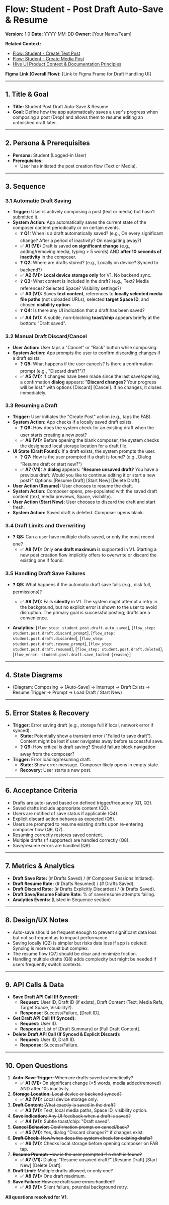 # Flow: Student - Post Draft Auto-Save & Resume

**Version:** 1.0
**Date:** YYYY-MM-DD
**Owner:** [Your Name/Team]

**Related Context:**
*   [Flow: Student - Create Text Post](./create_text_post.md)
*   [Flow: Student - Create Media Post](./create_media_post.md)
*   [Hive UI Product Context & Documentation Principles](../../product_context.md)

**Figma Link (Overall Flow):** [Link to Figma Frame for Draft Handling UI]

---

## 1. Title & Goal

*   **Title:** Student Post Draft Auto-Save & Resume
*   **Goal:** Define how the app automatically saves a user's progress when composing a post (Drop) and allows them to resume editing an unfinished draft later.

---

## 2. Persona & Prerequisites

*   **Persona:** Student (Logged-in User)
*   **Prerequisites:**
    *   User has initiated the post creation flow (Text or Media).

---

## 3. Sequence

### 3.1 Automatic Draft Saving
*   **Trigger:** User is actively composing a post (text or media) but hasn't submitted it.
*   **System Action:** App automatically saves the current state of the composer content periodically or on certain events.
    *   ❓ **Q1:** When is a draft automatically saved? (e.g., On every significant change? After a period of inactivity? On navigating away?)
    *   ✅ **A1 (V1):** Draft is saved **on significant change** (e.g., adding/removing media, typing > 5 words) AND **after 10 seconds of inactivity** in the composer.
    *   ❓ **Q2:** Where are drafts stored? (e.g., Locally on device? Synced to backend?)
    *   ✅ **A2 (V1):** **Local device storage only** for V1. No backend sync.
    *   ❓ **Q3:** What content is included in the draft? (e.g., Text? Media references? Selected Space? Visibility settings?)
    *   ✅ **A3 (V1):** Saves **text content**, references to **locally selected media file paths** (not uploaded URLs), selected **target Space ID**, and chosen **visibility option**.
    *   ❓ **Q4:** Is there any UI indication that a draft has been saved?
    *   ✅ **A4 (V1):** A subtle, non-blocking **toast/chip** appears briefly at the bottom: "Draft saved".

### 3.2 Manual Draft Discard/Cancel
*   **User Action:** User taps a "Cancel" or "Back" button while composing.
*   **System Action:** App prompts the user to confirm discarding changes if a draft exists.
    *   ❓ **Q5:** What happens if the user cancels? Is there a confirmation prompt (e.g., "Discard draft?")?
    *   ✅ **A5 (V1):** If changes have been made since the last save/opening, a confirmation **dialog** appears: "**Discard changes?** Your progress will be lost." with options [Discard] [Cancel]. If no changes, it closes immediately.

### 3.3 Resuming a Draft
*   **Trigger:** User initiates the "Create Post" action (e.g., taps the FAB).
*   **System Action:** App checks if a locally saved draft exists.
    *   ❓ **Q6:** How does the system check for an existing draft when the user starts creating a new post?
    *   ✅ **A6 (V1):** Before opening the blank composer, the system checks the designated local storage location for a draft file.
*   **UI State (Draft Found):** If a draft exists, the system prompts the user.
    *   ❓ **Q7:** How is the user prompted if a draft is found? (e.g., Dialog "Resume draft or start new?")
    *   ✅ **A7 (V1):** A **dialog** appears: "**Resume unsaved draft?** You have a previous draft. Would you like to continue editing it or start a new post?" Options: [Resume Draft] [Start New] [Delete Draft].
*   **User Action (Resume):** User chooses to resume the draft.
*   **System Action:** Composer opens, pre-populated with the saved draft content (text, media previews, Space, visibility).
*   **User Action (Start New):** User chooses to discard the draft and start fresh.
*   **System Action:** Saved draft is deleted. Composer opens blank.

### 3.4 Draft Limits and Overwriting
*   ❓ **Q8:** Can a user have multiple drafts saved, or only the most recent one?
    *   ✅ **A8 (V1):** Only **one draft maximum** is supported in V1. Starting a new post creation flow implicitly offers to overwrite or discard the existing one if found.

### 3.5 Handling Draft Save Failures
*   ❓ **Q9:** What happens if the automatic draft save fails (e.g., disk full, permissions)?
    *   ✅ **A9 (V1):** Fails **silently** in V1. The system might attempt a retry in the background, but no explicit error is shown to the user to avoid disruption. The primary goal is successful posting; drafts are a convenience.

*   **Analytics:** [`flow_step: student.post.draft.auto_saved`], [`flow_step: student.post.draft.discard_prompt`], [`flow_step: student.post.draft.discarded`], [`flow_step: student.post.draft.resume_prompt`], [`flow_step: student.post.draft.resumed`], [`flow_step: student.post.draft.deleted`], [`flow_error: student.post.draft.save_failed {reason}`]

---

## 4. State Diagrams

*   (Diagram: Composing -> [Auto-Save] -> Interrupt -> Draft Exists -> Resume Trigger -> Prompt -> Load Draft / Start New)

---

## 5. Error States & Recovery

*   **Trigger:** Error saving draft (e.g., storage full if local, network error if synced).
    *   **State:** Potentially show a transient error ("Failed to save draft"). Content might be lost if user navigates away before successful save.
    *   ❓ **Q9:** How critical is draft saving? Should failure block navigation away from the composer?
*   **Trigger:** Error loading/resuming draft.
    *   **State:** Show error message. Composer likely opens in empty state.
    *   **Recovery:** User starts a new post.

---

## 6. Acceptance Criteria

*   Drafts are auto-saved based on defined trigger/frequency (Q1, Q2).
*   Saved drafts include appropriate content (Q3).
*   Users are notified of save status if applicable (Q4).
*   Explicit discard action behaves as expected (Q5).
*   Users are prompted to resume existing drafts upon re-entering composer flow (Q6, Q7).
*   Resuming correctly restores saved content.
*   Multiple drafts (if supported) are handled correctly (Q8).
*   Save/resume errors are handled (Q9).

---

## 7. Metrics & Analytics

*   **Draft Save Rate:** (# Drafts Saved) / (# Composer Sessions Initiated).
*   **Draft Resume Rate:** (# Drafts Resumed) / (# Drafts Saved).
*   **Draft Discard Rate:** (# Drafts Explicitly Discarded) / (# Drafts Saved).
*   **Draft Save/Resume Failure Rate:** % of save/resume attempts failing.
*   **Analytics Events:** (Listed in Sequence section)

---

## 8. Design/UX Notes

*   Auto-save should be frequent enough to prevent significant data loss but not so frequent as to impact performance.
*   Saving locally (Q2) is simpler but risks data loss if app is deleted. Syncing is more robust but complex.
*   The resume flow (Q7) should be clear and minimize friction.
*   Handling multiple drafts (Q8) adds complexity but might be needed if users frequently switch contexts.

---

## 9. API Calls & Data

*   **Save Draft API Call (If Synced):**
    *   **Request:** User ID, Draft ID (if exists), Draft Content (Text, Media Refs, Target Space, Visibility?).
    *   **Response:** Success/Failure, [Draft ID].
*   **Get Draft API Call (If Synced):**
    *   **Request:** User ID.
    *   **Response:** List of [Draft Summary] or [Full Draft Content].
*   **Delete Draft API Call (If Synced & Explicit Discard):**
    *   **Request:** User ID, Draft ID.
    *   **Response:** Success/Failure.

---

## 10. Open Questions

1.  ~~**Auto-Save Trigger:** When are drafts saved automatically?~~
    *   ✅ **A1 (V1):** On significant change (>5 words, media added/removed) AND after 10s inactivity.
2.  ~~**Storage Location:** Local device or backend synced?~~
    *   ✅ **A2 (V1):** Local device storage only.
3.  ~~**Draft Content:** What exactly is saved in the draft?~~
    *   ✅ **A3 (V1):** Text, local media paths, Space ID, visibility option.
4.  ~~**Save Indication:** Any UI feedback when a draft is saved?~~
    *   ✅ **A4 (V1):** Subtle toast/chip: "Draft saved".
5.  ~~**Cancel Behavior:** Confirmation prompt on cancel/back?~~
    *   ✅ **A5 (V1):** Yes, dialog "Discard changes?" if changes exist.
6.  ~~**Draft Check:** How/when does the system check for existing drafts?~~
    *   ✅ **A6 (V1):** Checks local storage before opening composer on FAB tap.
7.  ~~**Resume Prompt:** How is the user prompted if a draft is found?~~
    *   ✅ **A7 (V1):** Dialog: "Resume unsaved draft?" [Resume Draft] [Start New] [Delete Draft].
8.  ~~**Draft Limit:** Multiple drafts allowed, or only one?~~
    *   ✅ **A8 (V1):** One draft maximum.
9.  ~~**Save Failure:** How are draft save errors handled?~~
    *   ✅ **A9 (V1):** Silent failure, potential background retry.

**All questions resolved for V1.** 